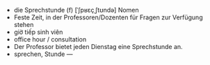 - die Sprechstunde (f)	[ˈʃpʁɛçˌʃtʊndə]	Nomen
- Feste Zeit, in der Professoren/Dozenten für Fragen zur Verfügung stehen
- giờ tiếp sinh viên
- office hour / consultation
- Der Professor bietet jeden Dienstag eine Sprechstunde an.
- sprechen, Stunde	—
